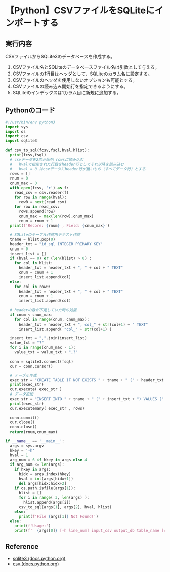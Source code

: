 # 【Python】CSVファイルをSQLiteにインポートする

## 実行内容
CSVファイルからSQLite3のデータベースを作成する。
1. CSVファイル名とSQLiteのデータベースファイル名は引数として与える。
2. CSVファイルの1行目はヘッダとして、SQLiteのカラム名に設定する。
3. CSVファイルのヘッダを使用しないオプションも可能とする。
4. CSVファイルの読み込み開始行を指定できるようにする。
5. SQLiteのインデックスは1カラム目に新規に追加する。

## Pythonのコード

```Python
#!/usr/bin/env python3
import sys
import os
import csv
import sqlite3

def csv_to_sql(fcsv,fsql,hval,hlist):
  print(fcsv,fsql)
  # csvデータを2次元配列 rowsに読み込む
  #   hvalで指定された行数をheader行としてそれ以降を読み込む
  #   hval = 0 はcsvデータにheader行が無いもの（すべてデータ行）とする
  rows = []
  rnum = 0
  cnum_max = 0
  with open(fcsv, 'r') as f: 
    read_csv = csv.reader(f)
    for row in range(hval):
      row0 = next(read_csv)
    for row in read_csv:
      rows.append(row)
      cnum_max = max(len(row),cnum_max)
      rnum = rnum + 1
  print(f'Recore: {rnum} , Field: {cnum_max}')

  # SQLiteのテーブル作成用テキスト作成
  tname = hlist.pop(0)
  header_txt = "id_sql INTEGER PRIMARY KEY"
  cnum = 0
  insert_list = []
  if (hval == 0) or (len(hlist) > 0) :
    for col in hlist:
      header_txt = header_txt + ", " + col + " TEXT"
      cnum = cnum + 1
      insert_list.append(col)
  else:
    for col in row0:
      header_txt = header_txt + ", " + col + " TEXT"
      cnum = cnum + 1
      insert_list.append(col)
  
  # headerの数が不足していた時の処置
  if cnum < cnum_max:
    for col in range(cnum, cnum_max):
      header_txt = header_txt + ", col_" + str(col+1) + " TEXT"
      insert_list.append( "col_" + str(col+1) )

  insert_txt = ",".join(insert_list)
  value_txt = "?"
  for i in range(cnum_max - 1):
    value_txt = value_txt + ",?"

  conn = sqlite3.connect(fsql)
  cur = conn.cursor()

  # テーブル作成
  exec_str = "CREATE TABLE IF NOT EXISTS " + tname + " (" + header_txt + ")"
  print(exec_str)
  cur.execute( exec_str )
  # データ追加
  exec_str = "INSERT INTO " + tname + " (" + insert_txt + ") VALUES (" + value_txt + ")"
  print(exec_str)
  cur.executemany( exec_str , rows)
  
  conn.commit()
  cur.close()
  conn.close()
  return(rnum,cnum_max)

if __name__ == '__main__':
  args = sys.argv
  hkey = '-h'
  hval = 1
  arg_num = 6 if hkey in args else 4
  if arg_num <= len(args):
    if hkey in args:
      hidx = args.index(hkey)
      hval = int(args[hidx+1])
      del args[hidx:hidx+2]
    if os.path.isfile(args[1]):
      hlist = []
      for i in range( 3, len(args) ):
        hlist.append(args[i])
      csv_to_sql(args[1], args[2], hval, hlist)
    else:
      print(f'File {args[1]} Not Found!')
  else:
    print(f'Usage:')
    print(f'  {args[0]} [-h line_num] input_csv output_db table_name [col1 col2 col3]')
```

## Reference
* [sqlite3 (docs.python.org)](https://docs.python.org/ja/3/library/sqlite3.html)
* [csv (docs.python.org)](https://docs.python.org/ja/3/library/csv.html)
